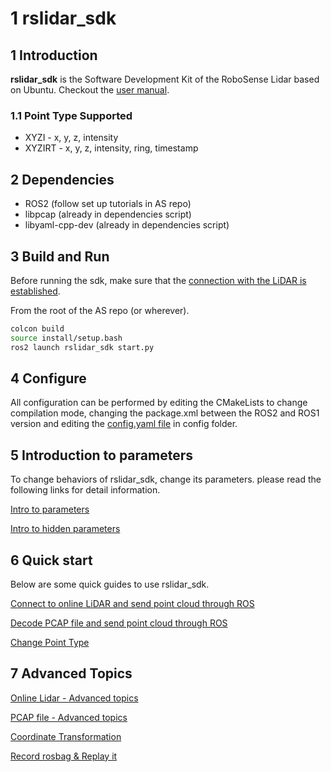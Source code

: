 # 1 **rslidar_sdk**

## 1 Introduction

**rslidar_sdk** is the Software Development Kit of the RoboSense Lidar based on Ubuntu. Checkout the [user manual](./doc/user_guide.pdf).

### 1.1 Point Type Supported

- XYZI - x, y, z, intensity
- XYZIRT - x, y, z, intensity, ring, timestamp

## 2 Dependencies

- ROS2 (follow set up tutorials in AS repo)
- libpcap (already in dependencies script)
- libyaml-cpp-dev (already in dependencies script)

## 3 Build and Run

Before running the sdk, make sure that the [connection with the LiDAR is established](./doc/connection_to_lidar.md).

From the root of the AS repo (or wherever).

```sh
colcon build
source install/setup.bash
ros2 launch rslidar_sdk start.py
```

## 4 Configure

All configuration can be performed by editing the CMakeLists to change compilation mode, changing the package.xml between the ROS2 and ROS1 version and editing the [config.yaml file](./config/config.yaml) in config folder.

## 5 Introduction to parameters

To change behaviors of rslidar_sdk, change its parameters. please read the following links for detail information.

[Intro to parameters](doc/intro/02_parameter_intro.md)

[Intro to hidden parameters](doc/intro/03_hiding_parameters_intro.md)

## 6 Quick start

Below are some quick guides to use rslidar_sdk. 

[Connect to online LiDAR and send point cloud through ROS](doc/howto/06_how_to_decode_online_lidar.md)

[Decode PCAP file and send point cloud through ROS](doc/howto/08_how_to_decode_pcap_file.md)

[Change Point Type](doc/howto/05_how_to_change_point_type.md) 


## 7 Advanced Topics

[Online Lidar - Advanced topics](doc/howto/07_online_lidar_advanced_topics.md) 

[PCAP file - Advanced topics](doc/howto/09_pcap_file_advanced_topics.md) 

[Coordinate Transformation](doc/howto/10_how_to_use_coordinate_transformation.md) 

[Record rosbag & Replay it](doc/howto/11_how_to_record_replay_packet_rosbag.md)




